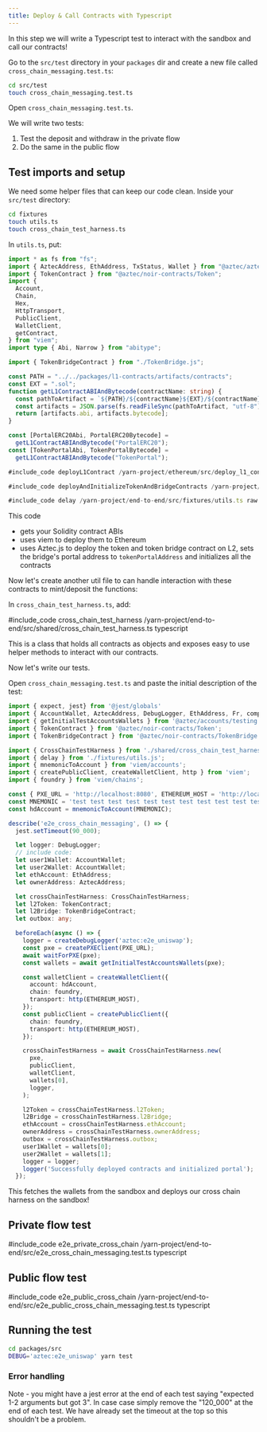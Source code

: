 ```yaml
---
title: Deploy & Call Contracts with Typescript
---
```


In this step we will write a Typescript test to interact with the sandbox and call our contracts!

Go to the `src/test` directory in your `packages` dir and create a new file called `cross_chain_messaging.test.ts`:

```bash
cd src/test
touch cross_chain_messaging.test.ts
```

Open `cross_chain_messaging.test.ts`.

We will write two tests:

1. Test the deposit and withdraw in the private flow
2. Do the same in the public flow

## Test imports and setup

We need some helper files that can keep our code clean. Inside your `src/test` directory:

```bash
cd fixtures
touch utils.ts
touch cross_chain_test_harness.ts
```

In `utils.ts`, put:

```typescript
import * as fs from "fs";
import { AztecAddress, EthAddress, TxStatus, Wallet } from "@aztec/aztec.js";
import { TokenContract } from "@aztec/noir-contracts/Token";
import {
  Account,
  Chain,
  Hex,
  HttpTransport,
  PublicClient,
  WalletClient,
  getContract,
} from "viem";
import type { Abi, Narrow } from "abitype";

import { TokenBridgeContract } from "./TokenBridge.js";

const PATH = "../../packages/l1-contracts/artifacts/contracts";
const EXT = ".sol";
function getL1ContractABIAndBytecode(contractName: string) {
  const pathToArtifact = `${PATH}/${contractName}${EXT}/${contractName}.json`;
  const artifacts = JSON.parse(fs.readFileSync(pathToArtifact, "utf-8"));
  return [artifacts.abi, artifacts.bytecode];
}

const [PortalERC20Abi, PortalERC20Bytecode] =
  getL1ContractABIAndBytecode("PortalERC20");
const [TokenPortalAbi, TokenPortalBytecode] =
  getL1ContractABIAndBytecode("TokenPortal");

#include_code deployL1Contract /yarn-project/ethereum/src/deploy_l1_contracts.ts raw

#include_code deployAndInitializeTokenAndBridgeContracts /yarn-project/end-to-end/src/shared/cross_chain_test_harness.ts raw

#include_code delay /yarn-project/end-to-end/src/fixtures/utils.ts raw
```

This code

- gets your Solidity contract ABIs
- uses viem to deploy them to Ethereum
- uses Aztec.js to deploy the token and token bridge contract on L2, sets the bridge's portal address to `tokenPortalAddress` and initializes all the contracts

Now let's create another util file to can handle interaction with these contracts to mint/deposit the functions:

In `cross_chain_test_harness.ts`, add:

#include_code cross_chain_test_harness /yarn-project/end-to-end/src/shared/cross_chain_test_harness.ts typescript

This is a class that holds all contracts as objects and exposes easy to use helper methods to interact with our contracts.

Now let's write our tests.

Open `cross_chain_messaging.test.ts` and paste the initial description of the test:

```typescript
import { expect, jest} from '@jest/globals'
import { AccountWallet, AztecAddress, DebugLogger, EthAddress, Fr, computeAuthWitMessageHash, createDebugLogger, createPXEClient, waitForPXE } from '@aztec/aztec.js';
import { getInitialTestAccountsWallets } from '@aztec/accounts/testing';
import { TokenContract } from '@aztec/noir-contracts/Token';
import { TokenBridgeContract } from '@aztec/noir-contracts/TokenBridge';

import { CrossChainTestHarness } from './shared/cross_chain_test_harness.js';
import { delay } from './fixtures/utils.js';
import { mnemonicToAccount } from 'viem/accounts';
import { createPublicClient, createWalletClient, http } from 'viem';
import { foundry } from 'viem/chains';

const { PXE_URL = 'http://localhost:8080', ETHEREUM_HOST = 'http://localhost:8545' } = process.env;
const MNEMONIC = 'test test test test test test test test test test test junk';
const hdAccount = mnemonicToAccount(MNEMONIC);

describe('e2e_cross_chain_messaging', () => {
  jest.setTimeout(90_000);

  let logger: DebugLogger;
  // include code:
  let user1Wallet: AccountWallet;
  let user2Wallet: AccountWallet;
  let ethAccount: EthAddress;
  let ownerAddress: AztecAddress;

  let crossChainTestHarness: CrossChainTestHarness;
  let l2Token: TokenContract;
  let l2Bridge: TokenBridgeContract;
  let outbox: any;

  beforeEach(async () => {
    logger = createDebugLogger('aztec:e2e_uniswap');
    const pxe = createPXEClient(PXE_URL);
    await waitForPXE(pxe);
    const wallets = await getInitialTestAccountsWallets(pxe);

    const walletClient = createWalletClient({
      account: hdAccount,
      chain: foundry,
      transport: http(ETHEREUM_HOST),
    });
    const publicClient = createPublicClient({
      chain: foundry,
      transport: http(ETHEREUM_HOST),
    });

    crossChainTestHarness = await CrossChainTestHarness.new(
      pxe,
      publicClient,
      walletClient,
      wallets[0],
      logger,
    );

    l2Token = crossChainTestHarness.l2Token;
    l2Bridge = crossChainTestHarness.l2Bridge;
    ethAccount = crossChainTestHarness.ethAccount;
    ownerAddress = crossChainTestHarness.ownerAddress;
    outbox = crossChainTestHarness.outbox;
    user1Wallet = wallets[0];
    user2Wallet = wallets[1];
    logger = logger;
    logger('Successfully deployed contracts and initialized portal');
  });
```

This fetches the wallets from the sandbox and deploys our cross chain harness on the sandbox!

## Private flow test

#include_code e2e_private_cross_chain /yarn-project/end-to-end/src/e2e_cross_chain_messaging.test.ts typescript

## Public flow test

#include_code e2e_public_cross_chain /yarn-project/end-to-end/src/e2e_public_cross_chain_messaging.test.ts typescript

## Running the test

```bash
cd packages/src
DEBUG='aztec:e2e_uniswap' yarn test
```

### Error handling

Note - you might have a jest error at the end of each test saying "expected 1-2 arguments but got 3". In case case simply remove the "120_000" at the end of each test. We have already set the timeout at the top so this shouldn't be a problem.
